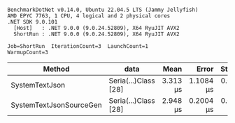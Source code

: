 ```

BenchmarkDotNet v0.14.0, Ubuntu 22.04.5 LTS (Jammy Jellyfish)
AMD EPYC 7763, 1 CPU, 4 logical and 2 physical cores
.NET SDK 9.0.101
  [Host]   : .NET 9.0.0 (9.0.24.52809), X64 RyuJIT AVX2
  ShortRun : .NET 9.0.0 (9.0.24.52809), X64 RyuJIT AVX2

Job=ShortRun  IterationCount=3  LaunchCount=1  
WarmupCount=3  

```
| Method                  | data                 | Mean     | Error     | StdDev    | Min      | Max      | Gen0   | Allocated |
|------------------------ |--------------------- |---------:|----------:|----------:|---------:|---------:|-------:|----------:|
| SystemTextJson          | Seria(...)Class [28] | 3.313 μs | 1.1084 μs | 0.0608 μs | 3.267 μs | 3.382 μs | 0.0229 |   2.07 KB |
| SystemTextJsonSourceGen | Seria(...)Class [28] | 2.948 μs | 0.2004 μs | 0.0110 μs | 2.939 μs | 2.960 μs | 0.0267 |    2.2 KB |
